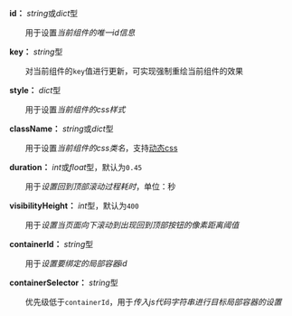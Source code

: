 **id：** *string*或*dict*型

　　用于设置*当前组件的唯一id信息*

**key：** *string*型

　　对当前组件的`key`值进行更新，可实现强制重绘当前组件的效果

**style：** *dict*型

　　用于设置*当前组件的css样式*

**className：** *string*或*dict*型

　　用于设置*当前组件的css类名*，支持[动态css](/advanced-classname)

**duration：** *int*或*float*型，默认为`0.45`

　　用于*设置回到顶部滚动过程耗时*，单位：秒

**visibilityHeight：** *int*型，默认为`400`

　　用于*设置当页面向下滚动到出现回到顶部按钮的像素距离阈值*

**containerId：** *string*型

　　用于*设置要绑定的局部容器id*

**containerSelector：** *string*型

　　优先级低于`containerId`，用于*传入js代码字符串进行目标局部容器的设置*